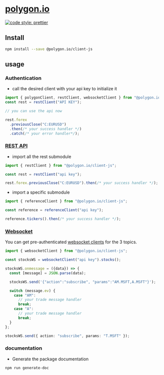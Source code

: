 # [polygon.io](https://polygon.io)

[![code style: prettier](https://img.shields.io/badge/code_style-prettier-ff69b4.svg?style=flat-square)](https://github.com/prettier/prettier)

## Install

```bash
npm install --save @polygon.io/client-js
```

## usage

### Authentication

- call the desired client with your api key to initialize it

```typescript
import { polygonClient, restClient, websocketClient } from "@polygon.io/client-js";
const rest = restClient("API KEY");

// you can use the api now

rest.forex
  .previousClose("C:EURUSD")
  .then(/* your success handler */)
  .catch(/* your error handler*/);
```

### [REST API](https://polygon.io/docs/stocks/getting-started)

- import all the rest submodule

```typescript
import { restClient } from "@polygon.io/client-js";

const rest = restClient("api key");

rest.forex.previousClose("C:EURUSD").then(/* your success handler */);
```

- import a specific submodule

```typescript
import { referenceClient } from "@polygon.io/client-js";

const reference = referenceClient("api key");

reference.tickers().then(/* your success handler */);
```

### [Websocket](https://polygon.io/docs/stocks/ws_getting-started)

You can get pre-authenticated [websocket clients](https://www.npmjs.com/package/websocket) for the 3 topics.

```typescript
import { websocketClient } from "@polygon.io/client-js";

const stocksWS = websocketClient("api key").stocks();

stocksWS.onmessage = ({data}) => {
  const [message] = JSON.parse(data);

  stocksWS.send('{"action":"subscribe", "params":"AM.MSFT,A.MSFT"}');

  switch (message.ev) {
    case "AM":
      // your trade message handler
      break;
    case "A":
      // your trade message handler
      break;
  }
};

stocksWS.send({ action: "subscribe", params: "T.MSFT" });
```

### documentation

- Generate the package documentation

```bash
npm run generate-doc
```
